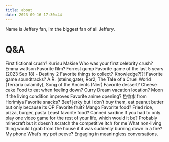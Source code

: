 ```yaml
---
title: about
date: 2023-09-16 17:30:44
---
```


Name is Jeffery fan, im the biggest fan of all Jeffery.

# Q&A
First fictional crush?  Kurisu Makise
Who was your first celebrity crush? Emma wattson
Favorite film? Forrest gump
Favorite game of the last 5 years (2023 Sep 18) - Destiny 2
Favorite things to collect? Knowledge?!?!
Favorite game soundtracks? A.R. (steins;gate), Ror2, The Tale of a Cruel World (Terraria calamity), Song of the Ancients (Nier)
Favorite dessert? Cheese cake
Food to eat when feeling down? Curry
Dream vacation location? Moon if the living condition improves
Favorite anime opening? 色香水 from Horimiya
Favorite snacks? Beef jerky but i don’t buy them, eat peanut butter but only because its OP
Favorite fruit? Mango
Favorite food? Fried rice, pizza, burger, pasta
Least favorite food? Canned sardine
If you had to only play one video game for the rest of your life, which would it be? Probably minecraft but it doesn’t scratch the competitive itch for me
What non-living thing would I grab from the house if it was suddenly burning down in a fire? My phone
What’s my pet peeve? Engaging in meaningless conversations.
